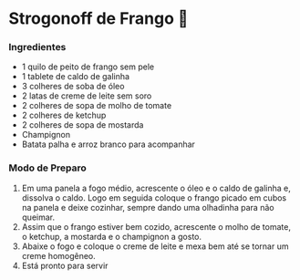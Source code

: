 # Strogonoff de Frango :chicken:

### Ingredientes ###

- 1 quilo de peito de frango sem pele
- 1 tablete de caldo de galinha
- 3 colheres de soba de óleo
- 2 latas de creme de leite sem soro
- 2 colheres de sopa de molho de tomate
- 2 colheres de ketchup
- 2 colheres de sopa de mostarda
- Champignon
- Batata palha e arroz branco para acompanhar

### Modo de Preparo ###

1. Em uma panela a fogo médio, acrescente o óleo e o caldo de galinha e, dissolva o caldo. Logo em seguida coloque o frango picado em cubos na panela e deixe cozinhar, sempre dando uma olhadinha para não queimar.
2. Assim que o frango estiver bem cozido, acrescente o molho de tomate, o ketchup, a mostarda e o champignon a gosto.
3. Abaixe o fogo e coloque o creme de leite e mexa bem até se tornar um creme homogêneo.
4. Está pronto para servir